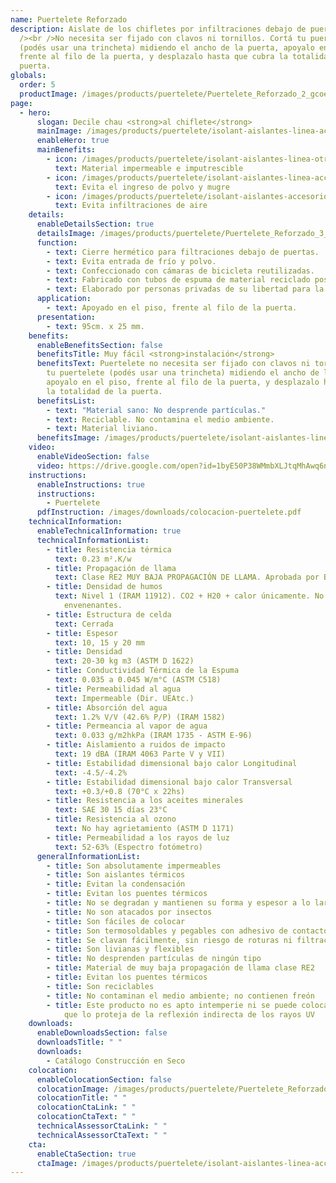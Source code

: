 ```yaml
---
name: Puertelete Reforzado
description: Aislate de los chifletes por infiltraciones debajo de puertas. <br
  /><br />No necesita ser fijado con clavos ni tornillos. Cortá tu puertelete
  (podés usar una trincheta) midiendo el ancho de la puerta, apoyalo en el piso,
  frente al filo de la puerta, y desplazalo hasta que cubra la totalidad de la
  puerta.
globals:
  order: 5
  productImage: /images/products/puertelete/Puertelete_Reforzado_2_gcoeao.jpg
page:
  - hero:
      slogan: Decile chau <strong>al chiflete</strong>
      mainImage: /images/products/puertelete/isolant-aislantes-linea-accesorios-puertelete-imagen.jpg
      enableHero: true
      mainBenefits:
        - icon: /images/products/puertelete/isolant-aislantes-linea-otros-usos-puertelete-beneficio-1.svg
          text: Material impermeable e imputrescible
        - icon: /images/products/puertelete/isolant-aislantes-linea-accesorios-puertelete-beneficio-2.svg
          text: Evita el ingreso de polvo y mugre
        - icon: /images/products/puertelete/isolant-aislantes-accesorios-puertelete-beneficio-3.svg
          text: Evita infiltraciones de aire
    details:
      enableDetailsSection: true
      detailsImage: /images/products/puertelete/Puertelete_Reforzado_3_jl6rhk.jpg
      function:
        - text: Cierre hermético para filtraciones debajo de puertas.
        - text: Evita entrada de frío y polvo.
        - text: Confeccionado con cámaras de bicicleta reutilizadas.
        - text: Fabricado con tubos de espuma de material reciclado postconsumo.
        - text: Elaborado por personas privadas de su libertad para la inclusión laboral.
      application:
        - text: Apoyado en el piso, frente al filo de la puerta.
      presentation:
        - text: 95cm. x 25 mm.
    benefits:
      enableBenefitsSection: false
      benefitsTitle: Muy fácil <strong>instalación</strong>
      benefitsText: Puertelete no necesita ser fijado con clavos ni tornillos. Cortá
        tu puertelete (podés usar una trincheta) midiendo el ancho de la puerta,
        apoyalo en el piso, frente al filo de la puerta, y desplazalo hasta que cubra
        la totalidad de la puerta.
      benefitsList:
        - text: "Material sano: No desprende partículas."
        - text: Reciclable. No contamina el medio ambiente.
        - text: Material liviano.
      benefitsImage: /images/products/puertelete/isolant-aislantes-linea-otros-usos-puertelete-beneficio-exclusivo.jpg
    video:
      enableVideoSection: false
      video: https://drive.google.com/open?id=1byE50P38WMmbXLJtqMhAwq6nFvAfTE1G&authuser=marketing%40isolant.com.ar&usp=drive_fs
    instructions:
      enableInstructions: true
      instructions:
        - Puertelete
      pdfInstruction: /images/downloads/colocacion-puertelete.pdf
    technicalInformation:
      enableTechnicalInformation: true
      technicalInformationList:
        - title: Resistencia térmica
          text: 0.23 m².K/w
        - title: Propagación de llama
          text: Clase RE2 MUY BAJA PROPAGACIÓN DE LLAMA. Aprobada por Bomberos Argentina.
        - title: Densidad de humos
          text: Nivel 1 (IRAM 11912). CO2 + H20 + calor únicamente. No desprende gases
            envenenantes.
        - title: Estructura de celda
          text: Cerrada
        - title: Espesor
          text: 10, 15 y 20 mm
        - title: Densidad
          text: 20-30 kg m3 (ASTM D 1622)
        - title: Conductividad Térmica de la Espuma
          text: 0.035 a 0.045 W/m°C (ASTM C518)
        - title: Permeabilidad al agua
          text: Impermeable (Dir. UEAtc.)
        - title: Absorción del agua
          text: 1.2% V/V (42.6% P/P) (IRAM 1582)
        - title: Permeancia al vapor de agua
          text: 0.033 g/m2hkPa (IRAM 1735 - ASTM E-96)
        - title: Aislamiento a ruidos de impacto
          text: 19 dBA (IRAM 4063 Parte V y VII)
        - title: Estabilidad dimensional bajo calor Longitudinal
          text: -4.5/-4.2%
        - title: Estabilidad dimensional bajo calor Transversal
          text: +0.3/+0.8 (70°C x 22hs)
        - title: Resistencia a los aceites minerales
          text: SAE 30 15 días 23°C
        - title: Resistencia al ozono
          text: No hay agrietamiento (ASTM D 1171)
        - title: Permeabilidad a los rayos de luz
          text: 52-63% (Espectro fotómetro)
      generalInformationList:
        - title: Son absolutamente impermeables
        - title: Son aislantes térmicos
        - title: Evitan la condensación
        - title: Evitan los puentes térmicos
        - title: No se degradan y mantienen su forma y espesor a lo largo del tiempo
        - title: No son atacados por insectos
        - title: Son fáciles de colocar
        - title: Son termosoldables y pegables con adhesivo de contacto
        - title: Se clavan fácilmente, sin riesgo de roturas ni filtraciones
        - title: Son livianas y flexibles
        - title: No desprenden partículas de ningún tipo
        - title: Material de muy baja propagación de llama clase RE2
        - title: Evitan los puentes térmicos
        - title: Son reciclables
        - title: No contaminan el medio ambiente; no contienen freón
        - title: Este producto no es apto intemperie ni se puede colocar sin un cielorraso
            que lo proteja de la reflexión indirecta de los rayos UV
    downloads:
      enableDownloadsSection: false
      downloadsTitle: " "
      downloads:
        - Catálogo Construcción en Seco
    colocation:
      enableColocationSection: false
      colocationImage: /images/products/puertelete/Puertelete_Reforzado_2_oha4wu.jpg
      colocationTitle: " "
      colocationCtaLink: " "
      colocationCtaText: " "
      technicalAssessorCtaLink: " "
      technicalAssessorCtaText: " "
    cta:
      enableCtaSection: true
      ctaImage: /images/products/puertelete/isolant-aislantes-linea-accesorios-puertelete-imagen-cta.jpg
---
```

